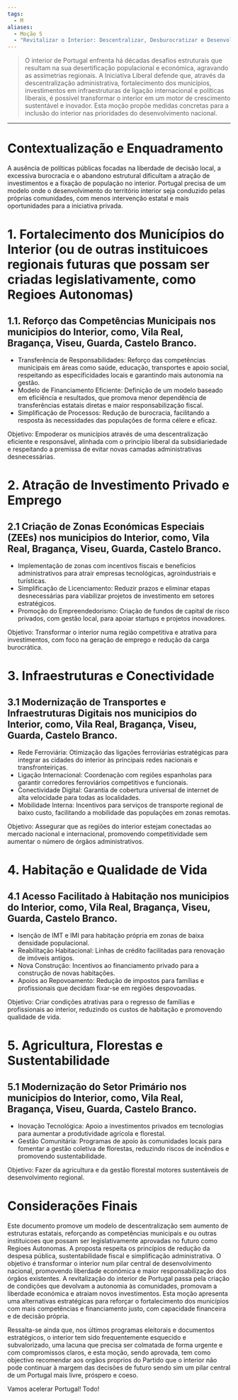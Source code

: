 ```yaml
---
tags:
  - M
aliases:
  - Moção 5
  - "Revitalizar o Interior: Descentralizar, Desburocratizar e Desenvolver"
---
```


> O interior de Portugal enfrenta há décadas desafios estruturais que resultam na sua desertificação populacional e económica, agravando as assimetrias regionais. A Iniciativa Liberal defende que, através da descentralização administrativa, fortalecimento dos municípios, investimentos em infraestruturas de ligação internacional e políticas liberais, é possível transformar o interior em um motor de crescimento sustentável e inovador. Esta moção propõe medidas concretas para a inclusão do interior nas prioridades do desenvolvimento nacional.

---

# Contextualização e Enquadramento

A ausência de políticas públicas focadas na liberdade de decisão local, a excessiva burocracia e o abandono estrutural dificultam a atração de investimentos e a fixação de população no interior. Portugal precisa de um modelo onde o desenvolvimento do território interior seja conduzido pelas próprias comunidades, com menos intervenção estatal e mais oportunidades para a iniciativa privada.

# 1. Fortalecimento dos Municípios do Interior (ou de outras instituicoes regionais futuras que possam ser criadas legislativamente, como Regioes Autonomas)

## 1.1. Reforço das Competências Municipais nos municipios do Interior, como, Vila Real, Bragança, Viseu, Guarda, Castelo Branco.

- Transferência de Responsabilidades: Reforço das competências municipais em áreas como saúde, educação, transportes e apoio social, respeitando as especificidades locais e garantindo mais autonomia na gestão.
- Modelo de Financiamento Eficiente: Definição de um modelo baseado em eficiência e resultados, que promova menor dependência de transferências estatais diretas e maior responsabilização fiscal.
- Simplificação de Processos: Redução de burocracia, facilitando a resposta às necessidades das populações de forma célere e eficaz.

Objetivo: Empoderar os municípios através de uma descentralização eficiente e responsável, alinhada com o princípio liberal da subsidiariedade e respeitando a premissa de evitar novas camadas administrativas desnecessárias.

# 2. Atração de Investimento Privado e Emprego

## 2.1 Criação de Zonas Económicas Especiais (ZEEs) nos municipios do Interior, como, Vila Real, Bragança, Viseu, Guarda, Castelo Branco.

- Implementação de zonas com incentivos fiscais e benefícios administrativos para atrair empresas tecnológicas, agroindustriais e turísticas.
- Simplificação de Licenciamento: Reduzir prazos e eliminar etapas desnecessárias para viabilizar projetos de investimento em setores estratégicos.
- Promoção do Empreendedorismo: Criação de fundos de capital de risco privados, com gestão local, para apoiar startups e projetos inovadores.

Objetivo: Transformar o interior numa região competitiva e atrativa para investimentos, com foco na geração de emprego e redução da carga burocrática.

# 3. Infraestruturas e Conectividade

## 3.1 Modernização de Transportes e Infraestruturas Digitais nos municipios do Interior, como, Vila Real, Bragança, Viseu, Guarda, Castelo Branco.

- Rede Ferroviária: Otimização das ligações ferroviárias estratégicas para integrar as cidades do interior às principais redes nacionais e transfronteiriças.
- Ligação Internacional: Coordenação com regiões espanholas para garantir corredores ferroviários competitivos e funcionais.
- Conectividade Digital: Garantia de cobertura universal de internet de alta velocidade para todas as localidades.
- Mobilidade Interna: Incentivos para serviços de transporte regional de baixo custo, facilitando a mobilidade das populações em zonas remotas.

Objetivo: Assegurar que as regiões do interior estejam conectadas ao mercado nacional e internacional, promovendo competitividade sem aumentar o número de órgãos administrativos.

# 4. Habitação e Qualidade de Vida

## 4.1 Acesso Facilitado à Habitação nos municipios do Interior, como, Vila Real, Bragança, Viseu, Guarda, Castelo Branco.

- Isenção de IMT e IMI para habitação própria em zonas de baixa densidade populacional.
- Reabilitação Habitacional: Linhas de crédito facilitadas para renovação de imóveis antigos.
- Nova Construção: Incentivos ao financiamento privado para a construção de novas habitações.
- Apoios ao Repovoamento: Redução de impostos para famílias e profissionais que decidam fixar-se em regiões despovoadas.

Objetivo: Criar condições atrativas para o regresso de famílias e profissionais ao interior, reduzindo os custos de habitação e promovendo qualidade de vida.

# 5. Agricultura, Florestas e Sustentabilidade

## 5.1 Modernização do Setor Primário nos municipios do Interior, como, Vila Real, Bragança, Viseu, Guarda, Castelo Branco.

- Inovação Tecnológica: Apoio a investimentos privados em tecnologias para aumentar a produtividade agrícola e florestal.
- Gestão Comunitária: Programas de apoio às comunidades locais para fomentar a gestão coletiva de florestas, reduzindo riscos de incêndios e promovendo sustentabilidade.

Objetivo: Fazer da agricultura e da gestão florestal motores sustentáveis de desenvolvimento regional.

# Considerações Finais

Este documento promove um modelo de descentralização sem aumento de estruturas estatais, reforçando as competências municipais e ou outras instituicoes que possam ser legislativamente aprovadas no futuro como Regioes Autonomas. A proposta respeita os princípios de redução da despesa pública, sustentabilidade fiscal e simplificação administrativa. O objetivo é transformar o interior num pilar central de desenvolvimento nacional, promovendo liberdade econômica e maior responsabilização dos órgãos existentes. A revitalização do interior de Portugal passa pela criação de condições que devolvam a autonomia às comunidades, promovam a liberdade económica e atraiam novos investimentos. Esta moção apresenta uma alternativas estratégicas para reforçar o fortalecimento dos municípios com mais competências e financiamento justo, com capacidade financeira e de decisão própria.

Ressalta-se ainda que, nos últimos programas eleitorais e documentos estratégicos, o interior tem sido frequentemente esquecido e subvalorizado, uma lacuna que precisa ser colmatada de forma urgente e com compromissos claros, e esta moção, sendo aprovada, tem como objectivo recomendar aos orgãos proprios do Partido que o interior não pode continuar à margem das decisões de futuro sendo sim um pilar central de um Portugal mais livre, próspero e coeso.

Vamos acelerar Portugal! Todo!